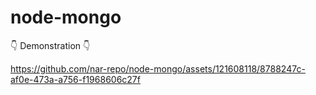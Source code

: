 # node-mongo


:point_down: Demonstration :point_down:


https://github.com/nar-repo/node-mongo/assets/121608118/8788247c-af0e-473a-a756-f1968606c27f

